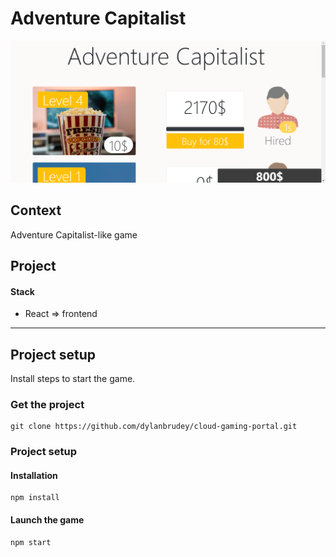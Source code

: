 # Adventure Capitalist

![title](images/screenshots/screenshot-1.png)

## Context
Adventure Capitalist-like game

## Project

#### Stack
* React => frontend

---
## Project setup

Install steps to start the game.

### Get the project

```
git clone https://github.com/dylanbrudey/cloud-gaming-portal.git
```

### Project setup 

#### Installation
```
npm install
```
#### Launch the game
```
npm start
```
